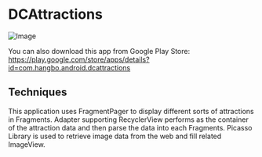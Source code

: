 # DCAttractions
![Image](https://github.com/PrisonerPrice/DCAttractions/blob/master/Images/Landmarks/landmarks_thomas_jefferson_memorial.png?raw=true)

You can also download this app from Google Play Store: https://play.google.com/store/apps/details?id=com.hangbo.android.dcattractions

## Techniques
This application uses FragmentPager to display different sorts of attractions in Fragments. Adapter supporting RecyclerView performs as the container of the attraction data and then parse the data into each Fragments. Picasso Library is used to retrieve image data from the web and fill related ImageView.
